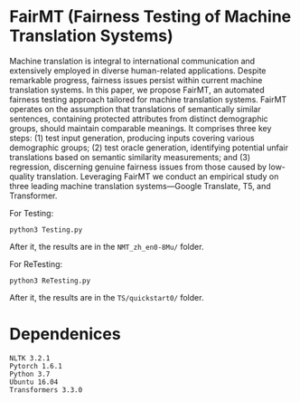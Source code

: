 # FairMT (Fairness Testing of Machine Translation Systems)

Machine translation is integral to international communication and extensively employed in diverse human-related applications. Despite remarkable progress, fairness issues persist within current machine translation systems. In this paper, we propose FairMT, an automated fairness testing approach tailored for machine translation systems. FairMT operates on the assumption that translations of semantically similar sentences, containing protected attributes from distinct demographic groups, should maintain comparable meanings. It comprises three key steps: (1) test input generation, producing inputs covering various demographic groups; (2) test oracle generation, identifying potential unfair translations based on semantic similarity measurements; and (3) regression, discerning genuine fairness issues from those caused by low-quality translation. Leveraging FairMT we conduct an empirical study on three leading machine translation systems—Google Translate, T5, and Transformer. 


For Testing:
```
python3 Testing.py
```
After it, the results are in the ```NMT_zh_en0-8Mu/``` folder.

For ReTesting:
```
python3 ReTesting.py
```
After it, the results are in the ```TS/quickstart0/``` folder.

# Dependenices
```
NLTK 3.2.1
Pytorch 1.6.1
Python 3.7
Ubuntu 16.04
Transformers 3.3.0
```
